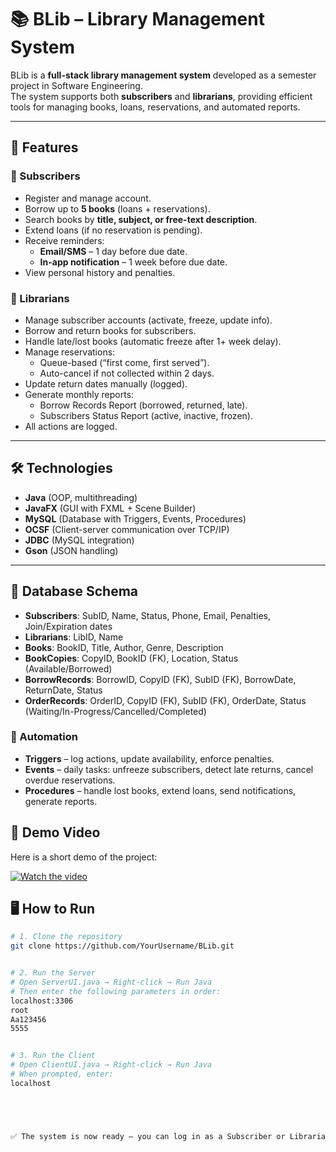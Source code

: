 # 📚 BLib – Library Management System

BLib is a **full-stack library management system** developed as a semester project in Software Engineering.  
The system supports both **subscribers** and **librarians**, providing efficient tools for managing books, loans, reservations, and automated reports.

---

## 🚀 Features

### 🔑 Subscribers
- Register and manage account.
- Borrow up to **5 books** (loans + reservations).
- Search books by **title, subject, or free-text description**.
- Extend loans (if no reservation is pending).
- Receive reminders:
  - **Email/SMS** – 1 day before due date.
  - **In-app notification** – 1 week before due date.
- View personal history and penalties.

### 📖 Librarians
- Manage subscriber accounts (activate, freeze, update info).
- Borrow and return books for subscribers.
- Handle late/lost books (automatic freeze after 1+ week delay).
- Manage reservations:
  - Queue-based (“first come, first served”).
  - Auto-cancel if not collected within 2 days.
- Update return dates manually (logged).
- Generate monthly reports:
  - Borrow Records Report (borrowed, returned, late).
  - Subscribers Status Report (active, inactive, frozen).
- All actions are logged.

---

## 🛠️ Technologies
- **Java** (OOP, multithreading)
- **JavaFX** (GUI with FXML + Scene Builder)
- **MySQL** (Database with Triggers, Events, Procedures)
- **OCSF** (Client-server communication over TCP/IP)
- **JDBC** (MySQL integration)
- **Gson** (JSON handling)

---

## 📂 Database Schema
- **Subscribers**: SubID, Name, Status, Phone, Email, Penalties, Join/Expiration dates  
- **Librarians**: LibID, Name  
- **Books**: BookID, Title, Author, Genre, Description  
- **BookCopies**: CopyID, BookID (FK), Location, Status (Available/Borrowed)  
- **BorrowRecords**: BorrowID, CopyID (FK), SubID (FK), BorrowDate, ReturnDate, Status  
- **OrderRecords**: OrderID, CopyID (FK), SubID (FK), OrderDate, Status (Waiting/In-Progress/Cancelled/Completed)  

### 🔄 Automation
- **Triggers** – log actions, update availability, enforce penalties.  
- **Events** – daily tasks: unfreeze subscribers, detect late returns, cancel overdue reservations.  
- **Procedures** – handle lost books, extend loans, send notifications, generate reports.

## 🎥 Demo Video

Here is a short demo of the project: 

[![Watch the video](<img width="222" height="50" alt="image" src="https://github.com/user-attachments/assets/594c093e-1a90-4e62-b7fa-58042c52979b" />
)](https://drive.google.com/file/d/1p1zGpuw-pF9XiOnvViJ-uwLJmvhnpv9d/view?usp=sharing)




## 🖥️ How to Run

```bash
# 1. Clone the repository
git clone https://github.com/YourUsername/BLib.git


# 2. Run the Server
# Open ServerUI.java → Right-click → Run Java
# Then enter the following parameters in order:
localhost:3306
root
Aa123456
5555


# 3. Run the Client
# Open ClientUI.java → Right-click → Run Java
# When prompted, enter:
localhost





✅ The system is now ready – you can log in as a Subscriber or Librarian.
